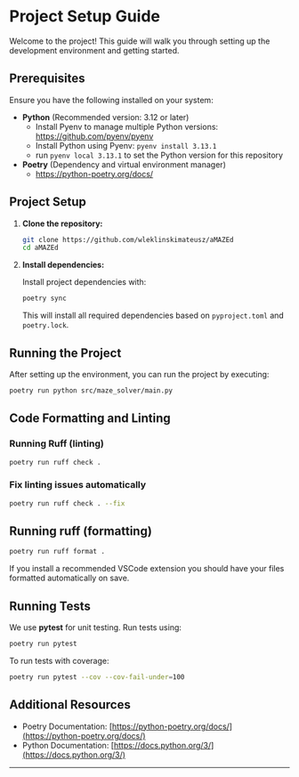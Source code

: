 # Project Setup Guide

Welcome to the project! This guide will walk you through setting up the development environment and getting started.

## Prerequisites

Ensure you have the following installed on your system:

- **Python** (Recommended version: 3.12 or later)
  - Install Pyenv to manage multiple Python versions: https://github.com/pyenv/pyenv
  - Install Python using Pyenv: `pyenv install 3.13.1`
  - run `pyenv local 3.13.1` to set the Python version for this repository
- **Poetry** (Dependency and virtual environment manager)
  - https://python-poetry.org/docs/

## Project Setup

1. **Clone the repository:**
    ```bash
    git clone https://github.com/wleklinskimateusz/aMAZEd
    cd aMAZEd
    ```

2. **Install dependencies:**
    
    Install project dependencies with:
    
    ```bash
    poetry sync
    ```

    This will install all required dependencies based on `pyproject.toml` and `poetry.lock`.

## Running the Project

After setting up the environment, you can run the project by executing:

```bash
poetry run python src/maze_solver/main.py
```

## Code Formatting and Linting
### Running Ruff (linting)

```bash
poetry run ruff check .
```

### Fix linting issues automatically

```bash
poetry run ruff check . --fix
```

## Running ruff (formatting)

```bash
poetry run ruff format .
```
If you install a recommended VSCode extension you should have your files formatted automatically on save.

## Running Tests

We use **pytest** for unit testing. Run tests using:

```bash
poetry run pytest
```

To run tests with coverage:

```bash
poetry run pytest --cov --cov-fail-under=100
```


## Additional Resources

- Poetry Documentation: [https://python-poetry.org/docs/](https://python-poetry.org/docs/)
- Python Documentation: [https://docs.python.org/3/](https://docs.python.org/3/)

---


